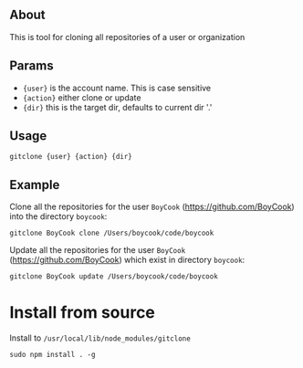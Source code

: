 ## About

This is tool for cloning all repositories of a user or organization

## Params

* `{user}` is the account name. This is case sensitive
* `{action}` either clone or update
* `{dir}` this is the target dir, defaults to current dir '.'

## Usage 

	gitclone {user} {action} {dir}

## Example

Clone all the repositories for the user `BoyCook` (https://github.com/BoyCook) into the directory `boycook`:

	gitclone BoyCook clone /Users/boycook/code/boycook

Update all the repositories for the user `BoyCook` (https://github.com/BoyCook) which exist in directory `boycook`:

	gitclone BoyCook update /Users/boycook/code/boycook

# Install from source

Install to `/usr/local/lib/node_modules/gitclone`

	sudo npm install . -g
	